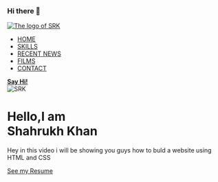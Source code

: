 ### Hi there 👋

<!--
**AdithiRajashri/AdithiRajashri** is a ✨ _special_ ✨ repository because its `README.md` (this file) appears on your GitHub profile.

Here are some ideas to get you started:

- 🔭 I’m currently working on ...
- 🌱 I’m currently learning ...
- 👯 I’m looking to collaborate on ...
- 🤔 I’m looking for help with ...
- 💬 Ask me about ...
- 📫 How to reach me: ...
- 😄 Pronouns: ...
- ⚡ Fun fact: ...
-->
<!DOCTYPE HTML>
<head>
<meta charaset="utf-8">
<link href="style.css" rel="stylesheet" type="text/css">
</head>
<body>
<section id="main">
<nav>
<a href="file:///C:/Users/ADITHI/OneDrive/Desktop/index.html" class="logo" ><img src="https://ih1.redbubble.net/image.263045882.6131/flat,750x1000,075,t.u2.jpg" alt="The logo of SRK"></a>
<span class="menu-space"></span>
<ul class="menu">
<li><a href="file:///C:/Users/ADITHI/OneDrive/Desktop/index.html">HOME</a></li>
<li><a href="https://sudarshanpurohit.com/shahrukh-khan-qualities/">SKILLS</a></li>
<li><a href="https://www.filmibeat.com/celebs/shahrukh-khan/upcoming-movies.html">RECENT NEWS</a></li>
<li><a href="https://srscreations.com/shahrukh-khan-all-movies-list/#:~:text=1%20Deewana.%20This%20was%20the%20debut%20movie%20of,is%20the%20Sixth%20Film%20of%20Shahrukh%20Khan.%20">FILMS</a></li>
<li><a href="https://celebritymanagercontact.blogspot.com/2019/09/official-contact-shahrukh-khan-number91.html">CONTACT</a></li>
</ul>
<a href="https://wonderfulmumbai.com/photo-of-mannat-shahrukh-khans-house-at-bandra-mumbai/" class="hey" ><strong>Say Hi!</strong></a>
</nav>
</section>
<div class="content">
<div class="image" >
<img src="https://th.bing.com/th/id/R7ef37459d7a87897e9d8dbf89f6e5da0?rik=sQvdsoY7b8Z9EA&riu=http%3a%2f%2f2.bp.blogspot.com%2f-seSoV0_4kZA%2fUrYQB4W5ZpI%2fAAAAAAAADuM%2ff5UFI4rZZQ8%2fs1600%2fshahrukh-khan2344.jpg&ehk=xObF2Shvb9Gyj9qV9j96%2fx8GCUdlTzOZy0%2bPS8RzLhw%3d&risl=&pid=ImgRaw" alt="SRK" >
</div>
<div class="main-text">
<h1>Hello,I am <br>Shahrukh Khan</h1>
<p>Hey in this video i will be showing you guys how to buld a website using HTML and CSS</p>
<a href="https://www.imdb.com/name/nm0451321/" class="resume-btn">See my Resume</a>
</div>
</body>
</html>
